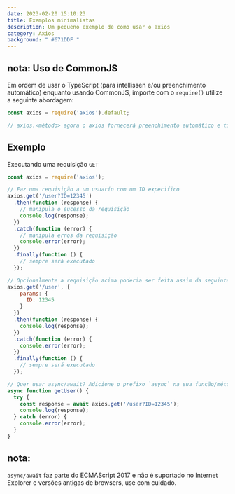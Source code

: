 ```yaml
---
date: 2023-02-20 15:10:23
title: Exemplos minimalistas
description: Um pequeno exemplo de como usar o axios
category: Axios
background: " #671DDF "
---
```

## nota: Uso de CommonJS
Em ordem de usar o TypeScript (para intellissen e/ou preenchimento automático) enquanto usando CommonJS, importe com o `require()` utilize a seguinte abordagem:

```javascript
const axios = require('axios').default;

// axios.<método> agora o axios fornecerá preenchimento automático e tipagens de parâmetros
```

## Exemplo

Executando uma requisição `GET`
```javascript
const axios = require('axios');

// Faz uma requisição a um usuarío com um ID expecifico
axios.get('/user?ID=12345')
  .then(function (response) {
    // manipula o sucesso da requisição
    console.log(response);
  })
  .catch(function (error) {
    // manipula erros da requisição
    console.error(error);
  })
  .finally(function () {
    // sempre será executado
  });

// Opcionalmente a requisição acima poderia ser feita assim da seguinte forma
axios.get('/user', {
    params: {
      ID: 12345
    }
  })
  .then(function (response) {
    console.log(response);
  })
  .catch(function (error) {
    console.error(error);
  })
  .finally(function () {
    // sempre será executado
  });  

// Quer usar async/await? Adicione o prefixo `async` na sua função/método
async function getUser() {
  try {
    const response = await axios.get('/user?ID=12345');
    console.log(response);
  } catch (error) {
    console.error(error);
  }
}
```
## nota:
`async/await` faz parte do ECMAScript 2017 e não é suportado no Internet Explorer e versões antigas de browsers, use com cuidado.